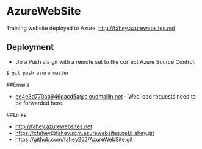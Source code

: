 # AzureWebSite

Training website deployed to Azure.  <http://fahey.azurewebsites.net>

## Deployment
  * Do a Push via git with a remote set to the correct Azure Source Control.
  ```bash
  $ git push azure master
  ```

##Emails
  * ee4e3d770ab946dacd5a@cloudmailin.net - Web lead requests need to be forwarded here.

##Links
  * <http://fahey.azurewebsites.net>
  * <https://cfahey@fahey.scm.azurewebsites.net/Fahey.git>
  * <https://github.com/fahey252/AzureWebSite.git>